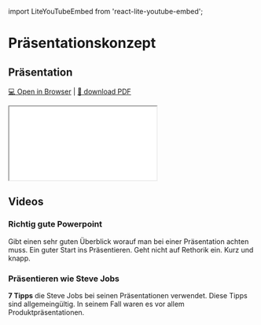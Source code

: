 import LiteYouTubeEmbed from 'react-lite-youtube-embed';

# Präsentationskonzept

## Präsentation

[:computer: Open in Browser](pathname:///slides/präsentationskonzept) | [:floppy_disk: download PDF](pathname:///slides/präsentationskonzept.pdf)

<iframe src="/bbzbl-modul-431/slides/präsentationskonzept"></iframe>

## Videos

<div class="container">

<div class="row"><div class="col">

### Richtig gute Powerpoint
Gibt einen sehr guten Überblick worauf man bei einer Präsentation achten muss. Ein guter Start ins Präsentieren. Geht nicht auf Rethorik ein. Kurz und knapp.

</div><div class="col">

<LiteYouTubeEmbed
  id="xNsPCFj9Aqw"
  params="autoplay=1&autohide=1&showinfo=0&rel=0"
  title="DU setzt deinen Fokus falsch - mit Lerntagebuch besser fokussieren und konzentrieren StudentenTipps"
  poster="maxresdefault"
  webp
/>

</div></div>

<div class="row"><div class="col">

<LiteYouTubeEmbed
  id="9tR0C93T0hs"
  params="autoplay=1&autohide=1&showinfo=0&rel=0"
  title="Präsentieren wie Steve Jobs - Tipps und Tricks vom Meister "
  poster="maxresdefault"
  webp
/>

</div><div class="col">

### Präsentieren wie Steve Jobs
**7 Tipps** die Steve Jobs bei seinen Präsentationen verwendet. Diese Tipps sind allgemeingültig. In seinem Fall waren es vor allem Produktpräsentationen.

</div></div>

</div>

